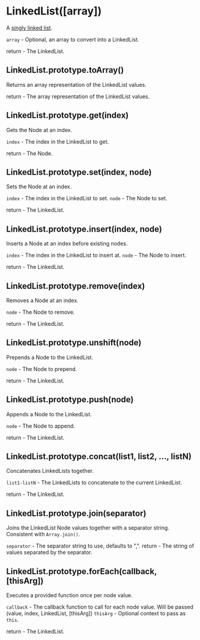 # LinkedList([array]) #

A [singly linked list](http://en.wikipedia.org/wiki/Linked_list#Singly_linked_list).

`array` - Optional, an array to convert into a LinkedList.

return - The LinkedList.

## LinkedList.prototype.toArray() ##

Returns an array representation of the LinkedList values.

return - The array representation of the LinkedList values.

## LinkedList.prototype.get(index) ##

Gets the Node at an index.

`index` - The index in the LinkedList to get.

return - The Node.

## LinkedList.prototype.set(index, node) ##

Sets the Node at an index.

`index` - The index in the LinkedList to set.
`node` - The Node to set.

return - The LinkedList.

## LinkedList.prototype.insert(index, node) ##

Inserts a Node at an index before existing nodes.

`index` - The index in the LinkedList to insert at.
`node` - The Node to insert.

return - The LinkedList.

## LinkedList.prototype.remove(index) ##

Removes a Node at an index.

`node` - The Node to remove.

return - The LinkedList.

## LinkedList.prototype.unshift(node) ##

Prepends a Node to the LinkedList.

`node` -  The Node to prepend.

return - The LinkedList.

## LinkedList.prototype.push(node) ##

Appends a Node to the LinkedList.

`node` - The Node to append.

return - The LinkedList.

## LinkedList.prototype.concat(list1, list2, ..., listN) ##

Concatenates LinkedLists together.

`list1-listN` - The LinkedLists to concatenate to the current LinkedList.

return - The LinkedList.

## LinkedList.prototype.join(separator) ##

Joins the LinkedList Node values together with a separator string. Consistent with `Array.join()`.

`separator` - The separator string to use, defaults to ",".
return - The string of values separated by the separator.

## LinkedList.prototype.forEach(callback, [thisArg]) ##

Executes a provided function once per node value.

`callback` - The callback function to call for each node value. Will be passed (value, index, LinkedList, [thisArg])
`thisArg` - Optional context to pass as `this`.

return - The LinkedList.
